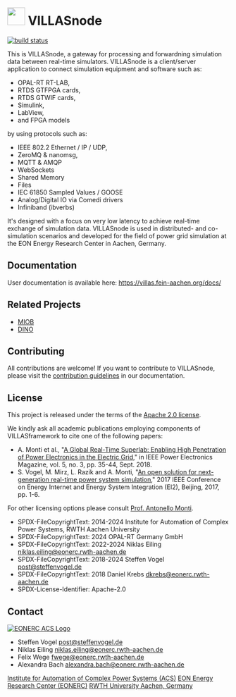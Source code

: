 # <img src="doc/pictures/villas_node.png" width=40 /> VILLASnode

[![build status](https://git.rwth-aachen.de/acs/public/villas/node/badges/master/pipeline.svg)](https://git.rwth-aachen.de/acs/public/villas/node/-/pipelines/)

This is VILLASnode, a gateway for processing and forwardning simulation data between real-time simulators.
VILLASnode is a client/server application to connect simulation equipment and software such as:

 - OPAL-RT RT-LAB,
 - RTDS GTFPGA cards,
 - RTDS GTWIF cards,
 - Simulink,
 - LabView,
 - and FPGA models

by using protocols such as:

 - IEEE 802.2 Ethernet / IP / UDP,
 - ZeroMQ & nanomsg,
 - MQTT & AMQP
 - WebSockets
 - Shared Memory
 - Files
 - IEC 61850 Sampled Values / GOOSE
 - Analog/Digital IO via Comedi drivers
 - Infiniband (ibverbs)

It's designed with a focus on very low latency to achieve real-time exchange of simulation data.
VILLASnode is used in distributed- and co-simulation scenarios and developed for the field of power grid simulation at the EON Energy Research Center in Aachen, Germany.

## Documentation

User documentation is available here: <https://villas.fein-aachen.org/docs/>

## Related Projects

- [MIOB](https://github.com/RWTH-ACS/miob)
- [DINO](https://github.com/RWTH-ACS/dino)

## Contributing

All contributions are welcome!
If you want to contribute to VILLASnode, please visit the [contribution guidelines](https://villas.fein-aachen.org/docs/node/development/contributing/) in our documentation.

## License

This project is released under the terms of the [Apache 2.0 license](LICENSE).

We kindly ask all academic publications employing components of VILLASframework to cite one of the following papers:

- A. Monti et al., "[A Global Real-Time Superlab: Enabling High Penetration of Power Electronics in the Electric Grid](https://ieeexplore.ieee.org/document/8458285/)," in IEEE Power Electronics Magazine, vol. 5, no. 3, pp. 35-44, Sept. 2018.
- S. Vogel, M. Mirz, L. Razik and A. Monti, "[An open solution for next-generation real-time power system simulation](http://ieeexplore.ieee.org/stamp/stamp.jsp?tp=&arnumber=8245739&isnumber=8244404)," 2017 IEEE Conference on Energy Internet and Energy System Integration (EI2), Beijing, 2017, pp. 1-6.

For other licensing options please consult [Prof. Antonello Monti](mailto:amonti@eonerc.rwth-aachen.de).

- SPDX-FileCopyrightText: 2014-2024 Institute for Automation of Complex Power Systems, RWTH Aachen University
- SPDX-FileCopyrightText: 2024 OPAL-RT Germany GmbH
- SPDX-FileCopyrightText: 2022-2024 Niklas Eiling <niklas.eiling@eonerc.rwth-aachen.de>
- SPDX-FileCopyrightText: 2018-2024 Steffen Vogel <post@steffenvogel.de>
- SPDX-FileCopyrightText: 2018 Daniel Krebs <dkrebs@eonerc.rwth-aachen.de>
- SPDX-License-Identifier: Apache-2.0

## Contact

[![EONERC ACS Logo](doc/pictures/eonerc_logo.png)](http://www.acs.eonerc.rwth-aachen.de)

- Steffen Vogel <post@steffenvogel.de>
- Niklas Eiling <niklas.eiling@eonerc.rwth-aachen.de>
- Felix Wege <fwege@eonerc.rwth-aachen.de>
- Alexandra Bach <alexandra.bach@eonerc.rwth-aachen.de>

[Institute for Automation of Complex Power Systems (ACS)](http://www.acs.eonerc.rwth-aachen.de)
[EON Energy Research Center (EONERC)](http://www.eonerc.rwth-aachen.de)
[RWTH University Aachen, Germany](http://www.rwth-aachen.de)
